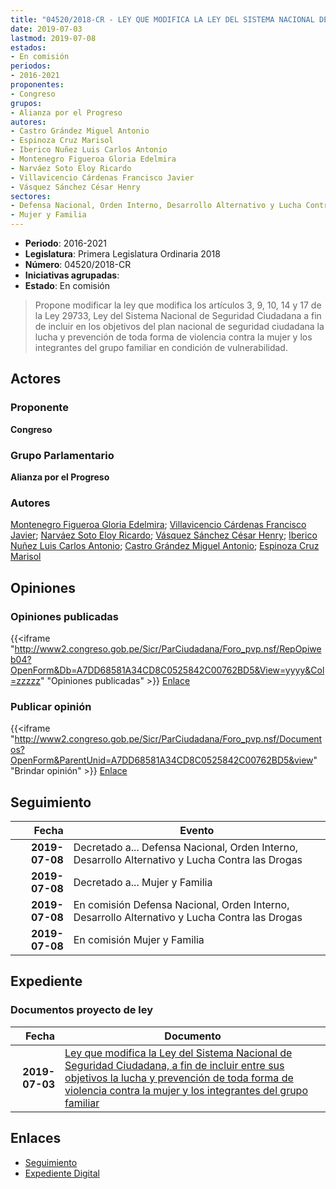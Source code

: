 ```yaml
---
title: "04520/2018-CR - LEY QUE MODIFICA LA LEY DEL SISTEMA NACIONAL DE SEGURIDAD CIUDADANA, A FIN DE INCLUIR ENTRE SUS OBJETIVOS LA LUCHA Y PREVENCIÓN DE TODA FORMA DE VIOLENCIA CONTRA LA MUJER Y LOS INTEGRANTES DEL GRUPO FAMILIAR"
date: 2019-07-03
lastmod: 2019-07-08
estados:
- En comisión
periodos:
- 2016-2021
proponentes:
- Congreso
grupos:
- Alianza por el Progreso
autores:
- Castro Grández Miguel Antonio
- Espinoza Cruz Marisol
- Iberico Nuñez Luis Carlos Antonio
- Montenegro Figueroa Gloria Edelmira
- Narváez Soto Eloy Ricardo
- Villavicencio Cárdenas Francisco Javier
- Vásquez Sánchez César Henry
sectores:
- Defensa Nacional, Orden Interno, Desarrollo Alternativo y Lucha Contra las Drogas
- Mujer y Familia
---
```

- **Periodo**: 2016-2021
- **Legislatura**: Primera Legislatura Ordinaria 2018
- **Número**: 04520/2018-CR
- **Iniciativas agrupadas**: 
- **Estado**: En comisión

> Propone modificar la ley que modifica los artículos 3, 9, 10, 14 y 17 de la Ley 29733, Ley del Sistema Nacional de Seguridad Ciudadana a fin de incluir en los objetivos del plan nacional de seguridad ciudadana la lucha y prevención de toda forma de violencia contra la mujer y los integrantes del grupo familiar en condición de vulnerabilidad.


## Actores

### Proponente

**Congreso**

### Grupo Parlamentario

**Alianza por el Progreso**

### Autores

[Montenegro Figueroa Gloria Edelmira](mailto:mailto:gmontenegrof@congreso.gob.pe); [Villavicencio Cárdenas Francisco Javier](mailto:mailto:fvillavicencio@congreso.gob.pe); [Narváez Soto Eloy Ricardo](mailto:mailto:enarvaez@congreso.gob.pe); [Vásquez Sánchez César Henry](mailto:mailto:cvasquezs@congreso.gob.pe); [Iberico Nuñez Luis Carlos Antonio](mailto:mailto:); [Castro Grández Miguel Antonio](mailto:mailto:macastro@congreso.gob.pe); [Espinoza Cruz Marisol](mailto:mailto:mespinozac@congreso.gob.pe)

## Opiniones

### Opiniones publicadas

{{<iframe "http://www2.congreso.gob.pe/Sicr/ParCiudadana/Foro_pvp.nsf/RepOpiweb04?OpenForm&Db=A7DD68581A34CD8C0525842C00762BD5&View=yyyy&Col=zzzzz" "Opiniones publicadas" >}}
[Enlace](http://www2.congreso.gob.pe/Sicr/ParCiudadana/Foro_pvp.nsf/RepOpiweb04?OpenForm&Db=A7DD68581A34CD8C0525842C00762BD5&View=yyyy&Col=zzzzz)

### Publicar opinión

{{<iframe "http://www2.congreso.gob.pe/Sicr/ParCiudadana/Foro_pvp.nsf/Documentos?OpenForm&ParentUnid=A7DD68581A34CD8C0525842C00762BD5&view" "Brindar opinión" >}}
[Enlace](http://www2.congreso.gob.pe/Sicr/ParCiudadana/Foro_pvp.nsf/Documentos?OpenForm&ParentUnid=A7DD68581A34CD8C0525842C00762BD5&view)


## Seguimiento

| Fecha | Evento |
|------:|--------|
| **2019-07-08** | Decretado a... Defensa Nacional, Orden Interno, Desarrollo Alternativo y Lucha Contra las Drogas |
| **2019-07-08** | Decretado a... Mujer y Familia |
| **2019-07-08** | En comisión Defensa Nacional, Orden Interno, Desarrollo Alternativo y Lucha Contra las Drogas |
| **2019-07-08** | En comisión Mujer y Familia |

## Expediente

### Documentos proyecto de ley

| Fecha | Documento |
|------:|-----------|
| **2019-07-03** | [Ley que modifica la Ley del Sistema Nacional de Seguridad Ciudadana, a fin de incluir entre sus objetivos la lucha y prevención de toda forma de violencia contra la mujer y los integrantes del grupo familiar](http://www.leyes.congreso.gob.pe/Documentos/2016_2021/Proyectos_de_Ley_y_de_Resoluciones_Legislativas/PL0452020190703.pdf) |

## Enlaces

- [Seguimiento](http://www2.congreso.gob.pe/Sicr/TraDocEstProc/CLProLey2016.nsf/f7fff46988ca05b1052578e100829cc7/b4612c80250b96460525842d005b7540?OpenDocument)
- [Expediente Digital](http://www2.congreso.gob.pe/Sicr/TraDocEstProc/Expvirt_2011.nsf/visbusqptramdoc1621/04520?opendocument)

